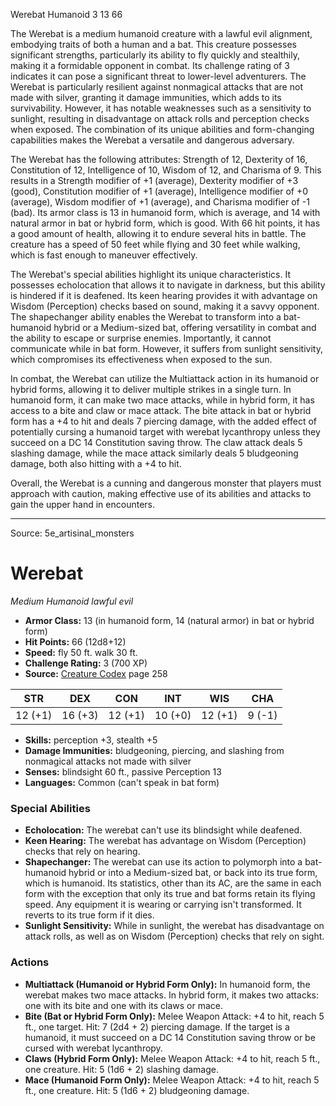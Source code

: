 <MonsterName/>Werebat</MonsterName>
<CreatureType/>Humanoid</CreatureType>
<CR/>3</CR>
<AC/>13</AC>
<HP/>66</HP>
<summary>The Werebat is a medium humanoid creature with a lawful evil alignment, embodying traits of both a human and a bat. This creature possesses significant strengths, particularly its ability to fly quickly and stealthily, making it a formidable opponent in combat. Its challenge rating of 3 indicates it can pose a significant threat to lower-level adventurers. The Werebat is particularly resilient against nonmagical attacks that are not made with silver, granting it damage immunities, which adds to its survivability. However, it has notable weaknesses such as a sensitivity to sunlight, resulting in disadvantage on attack rolls and perception checks when exposed. The combination of its unique abilities and form-changing capabilities makes the Werebat a versatile and dangerous adversary.</summary>

<detail>

The Werebat has the following attributes: Strength of 12, Dexterity of 16, Constitution of 12, Intelligence of 10, Wisdom of 12, and Charisma of 9. This results in a Strength modifier of +1 (average), Dexterity modifier of +3 (good), Constitution modifier of +1 (average), Intelligence modifier of +0 (average), Wisdom modifier of +1 (average), and Charisma modifier of -1 (bad). Its armor class is 13 in humanoid form, which is average, and 14 with natural armor in bat or hybrid form, which is good. With 66 hit points, it has a good amount of health, allowing it to endure several hits in battle. The creature has a speed of 50 feet while flying and 30 feet while walking, which is fast enough to maneuver effectively.

The Werebat's special abilities highlight its unique characteristics. It possesses echolocation that allows it to navigate in darkness, but this ability is hindered if it is deafened. Its keen hearing provides it with advantage on Wisdom (Perception) checks based on sound, making it a savvy opponent. The shapechanger ability enables the Werebat to transform into a bat-humanoid hybrid or a Medium-sized bat, offering versatility in combat and the ability to escape or surprise enemies. Importantly, it cannot communicate while in bat form. However, it suffers from sunlight sensitivity, which compromises its effectiveness when exposed to the sun.

In combat, the Werebat can utilize the Multiattack action in its humanoid or hybrid forms, allowing it to deliver multiple strikes in a single turn. In humanoid form, it can make two mace attacks, while in hybrid form, it has access to a bite and claw or mace attack. The bite attack in bat or hybrid form has a +4 to hit and deals 7 piercing damage, with the added effect of potentially cursing a humanoid target with werebat lycanthropy unless they succeed on a DC 14 Constitution saving throw. The claw attack deals 5 slashing damage, while the mace attack similarly deals 5 bludgeoning damage, both also hitting with a +4 to hit. 

Overall, the Werebat is a cunning and dangerous monster that players must approach with caution, making effective use of its abilities and attacks to gain the upper hand in encounters.</detail>



---

Source: 5e_artisinal_monsters

# Werebat

*Medium* *Humanoid* *lawful evil*

- **Armor Class:** 13 (in humanoid form, 14 (natural armor) in bat or hybrid form)
- **Hit Points:** 66 (12d8+12)
- **Speed:** fly 50 ft. walk 30 ft.
- **Challenge Rating:** 3 (700 XP)
- **Source:** [Creature Codex](https://koboldpress.com/kpstore/product/creature-codex-for-5th-edition-dnd) page 258

| STR | DEX | CON | INT | WIS | CHA |
| --- | --- | --- | --- | --- | --- |
| 12 (+1) | 16 (+3) | 12 (+1) | 10 (+0) | 12 (+1) | 9 (-1) |

- **Skills:** perception +3, stealth +5
- **Damage Immunities:** bludgeoning, piercing, and slashing from nonmagical attacks not made with silver
- **Senses:** blindsight 60 ft., passive Perception 13
- **Languages:** Common (can't speak in bat form)

### Special Abilities

- **Echolocation:** The werebat can't use its blindsight while deafened.
- **Keen Hearing:** The werebat has advantage on Wisdom (Perception) checks that rely on hearing.
- **Shapechanger:** The werebat can use its action to polymorph into a bat-humanoid hybrid or into a Medium-sized bat, or back into its true form, which is humanoid. Its statistics, other than its AC, are the same in each form with the exception that only its true and bat forms retain its flying speed. Any equipment it is wearing or carrying isn't transformed. It reverts to its true form if it dies.
- **Sunlight Sensitivity:** While in sunlight, the werebat has disadvantage on attack rolls, as well as on Wisdom (Perception) checks that rely on sight.

### Actions

- **Multiattack (Humanoid or Hybrid Form Only):** In humanoid form, the werebat makes two mace attacks. In hybrid form, it makes two attacks: one with its bite and one with its claws or mace.
- **Bite (Bat or Hybrid Form Only):** Melee Weapon Attack: +4 to hit, reach 5 ft., one target. Hit: 7 (2d4 + 2) piercing damage. If the target is a humanoid, it must succeed on a DC 14 Constitution saving throw or be cursed with werebat lycanthropy.
- **Claws (Hybrid Form Only):** Melee Weapon Attack: +4 to hit, reach 5 ft., one creature. Hit: 5 (1d6 + 2) slashing damage.
- **Mace (Humanoid Form Only):** Melee Weapon Attack: +4 to hit, reach 5 ft., one creature. Hit: 5 (1d6 + 2) bludgeoning damage.




